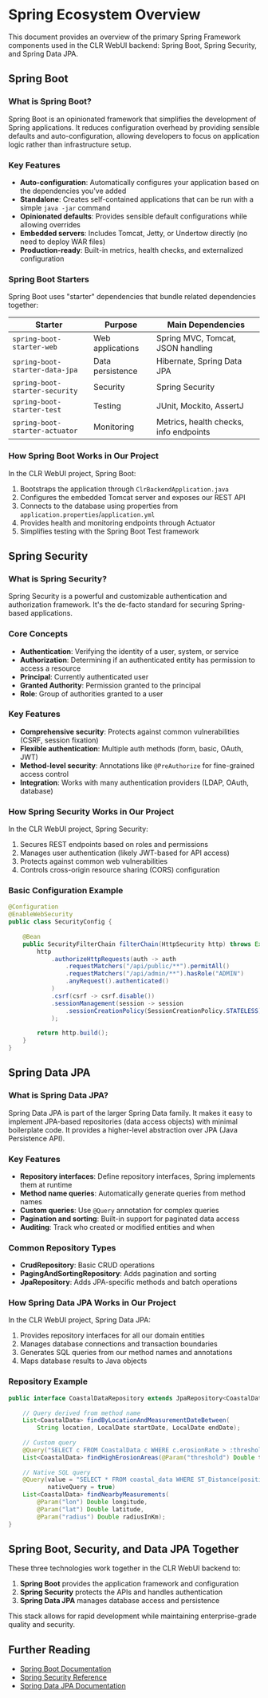 # Spring Ecosystem Overview

This document provides an overview of the primary Spring Framework components used in the CLR WebUI backend: Spring Boot, Spring Security, and Spring Data JPA.

## Spring Boot

### What is Spring Boot?

Spring Boot is an opinionated framework that simplifies the development of Spring applications. It reduces configuration overhead by providing sensible defaults and auto-configuration, allowing developers to focus on application logic rather than infrastructure setup.

### Key Features

- **Auto-configuration**: Automatically configures your application based on the dependencies you've added
- **Standalone**: Creates self-contained applications that can be run with a simple `java -jar` command
- **Opinionated defaults**: Provides sensible default configurations while allowing overrides
- **Embedded servers**: Includes Tomcat, Jetty, or Undertow directly (no need to deploy WAR files)
- **Production-ready**: Built-in metrics, health checks, and externalized configuration

### Spring Boot Starters

Spring Boot uses "starter" dependencies that bundle related dependencies together:

| Starter | Purpose | Main Dependencies |
|---------|---------|-------------------|
| `spring-boot-starter-web` | Web applications | Spring MVC, Tomcat, JSON handling |
| `spring-boot-starter-data-jpa` | Data persistence | Hibernate, Spring Data JPA |
| `spring-boot-starter-security` | Security | Spring Security |
| `spring-boot-starter-test` | Testing | JUnit, Mockito, AssertJ |
| `spring-boot-starter-actuator` | Monitoring | Metrics, health checks, info endpoints |

### How Spring Boot Works in Our Project

In the CLR WebUI project, Spring Boot:

1. Bootstraps the application through `ClrBackendApplication.java`
2. Configures the embedded Tomcat server and exposes our REST API
3. Connects to the database using properties from `application.properties`/`application.yml`
4. Provides health and monitoring endpoints through Actuator
5. Simplifies testing with the Spring Boot Test framework

## Spring Security

### What is Spring Security?

Spring Security is a powerful and customizable authentication and authorization framework. It's the de-facto standard for securing Spring-based applications.

### Core Concepts

- **Authentication**: Verifying the identity of a user, system, or service
- **Authorization**: Determining if an authenticated entity has permission to access a resource
- **Principal**: Currently authenticated user
- **Granted Authority**: Permission granted to the principal
- **Role**: Group of authorities granted to a user

### Key Features

- **Comprehensive security**: Protects against common vulnerabilities (CSRF, session fixation)
- **Flexible authentication**: Multiple auth methods (form, basic, OAuth, JWT)
- **Method-level security**: Annotations like `@PreAuthorize` for fine-grained access control
- **Integration**: Works with many authentication providers (LDAP, OAuth, database)

### How Spring Security Works in Our Project

In the CLR WebUI project, Spring Security:

1. Secures REST endpoints based on roles and permissions
2. Manages user authentication (likely JWT-based for API access)
3. Protects against common web vulnerabilities
4. Controls cross-origin resource sharing (CORS) configuration

### Basic Configuration Example

```java
@Configuration
@EnableWebSecurity
public class SecurityConfig {
    
    @Bean
    public SecurityFilterChain filterChain(HttpSecurity http) throws Exception {
        http
            .authorizeHttpRequests(auth -> auth
                .requestMatchers("/api/public/**").permitAll()
                .requestMatchers("/api/admin/**").hasRole("ADMIN")
                .anyRequest().authenticated()
            )
            .csrf(csrf -> csrf.disable())
            .sessionManagement(session -> session
                .sessionCreationPolicy(SessionCreationPolicy.STATELESS)
            );
        
        return http.build();
    }
}
```

## Spring Data JPA

### What is Spring Data JPA?

Spring Data JPA is part of the larger Spring Data family. It makes it easy to implement JPA-based repositories (data access objects) with minimal boilerplate code. It provides a higher-level abstraction over JPA (Java Persistence API).

### Key Features

- **Repository interfaces**: Define repository interfaces, Spring implements them at runtime
- **Method name queries**: Automatically generate queries from method names
- **Custom queries**: Use `@Query` annotation for complex queries
- **Pagination and sorting**: Built-in support for paginated data access
- **Auditing**: Track who created or modified entities and when

### Common Repository Types

- **CrudRepository**: Basic CRUD operations
- **PagingAndSortingRepository**: Adds pagination and sorting
- **JpaRepository**: Adds JPA-specific methods and batch operations

### How Spring Data JPA Works in Our Project

In the CLR WebUI project, Spring Data JPA:

1. Provides repository interfaces for all our domain entities
2. Manages database connections and transaction boundaries
3. Generates SQL queries from our method names and annotations
4. Maps database results to Java objects

### Repository Example

```java
public interface CoastalDataRepository extends JpaRepository<CoastalData, Long> {
    
    // Query derived from method name
    List<CoastalData> findByLocationAndMeasurementDateBetween(
        String location, LocalDate startDate, LocalDate endDate);
        
    // Custom query
    @Query("SELECT c FROM CoastalData c WHERE c.erosionRate > :threshold ORDER BY c.erosionRate DESC")
    List<CoastalData> findHighErosionAreas(@Param("threshold") Double threshold);
    
    // Native SQL query
    @Query(value = "SELECT * FROM coastal_data WHERE ST_Distance(position, ST_Point(:lon, :lat)) < :radius", 
           nativeQuery = true)
    List<CoastalData> findNearbyMeasurements(
        @Param("lon") Double longitude, 
        @Param("lat") Double latitude,
        @Param("radius") Double radiusInKm);
}
```

## Spring Boot, Security, and Data JPA Together

These three technologies work together in the CLR WebUI backend to:

1. **Spring Boot** provides the application framework and configuration
2. **Spring Security** protects the APIs and handles authentication
3. **Spring Data JPA** manages database access and persistence

This stack allows for rapid development while maintaining enterprise-grade quality and security.

## Further Reading

- [Spring Boot Documentation](https://docs.spring.io/spring-boot/docs/current/reference/html/)
- [Spring Security Reference](https://docs.spring.io/spring-security/reference/index.html)
- [Spring Data JPA Documentation](https://docs.spring.io/spring-data/jpa/docs/current/reference/html/)
